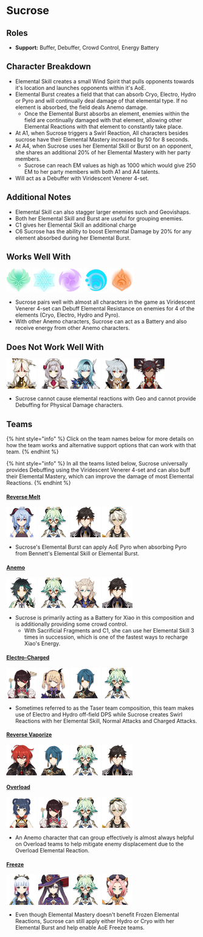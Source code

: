 # Sucrose

## Roles

* **Support:** Buffer, Debuffer, Crowd Control, Energy Battery

## Character Breakdown

* Elemental Skill creates a small Wind Spirit that pulls opponents towards it's location and launches opponents within it's AoE.
* Elemental Burst creates a field that that can absorb Cryo, Electro, Hydro or Pyro and will continually deal damage of that elemental type. If no element is absorbed, the field deals Anemo damage.
  * Once the Elemental Burst absorbs an element, enemies within the field are continually damaged with that element, allowing other Elemental Reactions with that element to constantly take place.
* At A1, when Sucrose triggers a Swirl Reaction, All characters besides sucrose have their Elemental Mastery increased by 50 for 8 seconds.
* At A4, when Sucrose uses her Elemental Skill or Burst on an opponent, she shares an additional 20% of her Elemental Mastery with her party members.
  * Sucrose can reach EM values as high as 1000 which would give 250 EM to her party members with both A1 and A4 talents.
* Will act as a Debuffer with Viridescent Venerer 4-set.

## **Additional Notes**

* Elemental Skill can also stagger larger enemies such and Geovishaps.
* Both her Elemental Skill and Burst are useful for grouping enemies.
* C1 gives her Elemental Skill an additional charge
* C6 Sucrose has the ability to boost Elemental Damage by 20% for any element absorbed during her Elemental Burst.

## Works Well With

  ![](../../.gitbook/assets/element_anemo.webp) ![](../../.gitbook/assets/element_cryo.webp) ![](../../.gitbook/assets/element_electro.webp) ![](../../.gitbook/assets/element_hydro.webp) ![](../../.gitbook/assets/element_pyro.webp) 

* Sucrose pairs well with almost all characters in the game as Viridescent Venerer 4-set can Debuff Elemental Resistance on enemies for 4 of the elements \(Cryo, Electro, Hydro and Pyro\).
* With other Anemo characters, Sucrose can act as a Battery and also receive energy from other Anemo characters.

## Does Not Work Well With

 ![](../../.gitbook/assets/ui_avataricon_ningguang.png) ![](../../.gitbook/assets/ui_avataricon_noelle.png) ![](../../.gitbook/assets/ui_avataricon_eula.png) ![](../../.gitbook/assets/ui_avataricon_razor.png) ![](../../.gitbook/assets/ui_avataricon_xinyan.png) 

* Sucrose cannot cause elemental reactions with Geo and cannot provide Debuffing for Physical Damage characters.

## Teams

{% hint style="info" %}
Click on the team names below for more details on how the team works and alternative support options that can work with that team.
{% endhint %}

{% hint style="info" %}
In all the teams listed below, Sucrose universally provides Debuffing using the Viridescent Venerer 4-set and can also buff their Elemental Mastery, which can improve the damage of most Elemental Reactions.
{% endhint %}

#### [Reverse Melt](../../teams/reverse-melt.md)

![](../../.gitbook/assets/ui_avataricon_ganyu.png) ![](../../.gitbook/assets/ui_avataricon_sucrose.png) ![](../../.gitbook/assets/ui_avataricon_zhongli.png) ![](../../.gitbook/assets/ui_avataricon_bennett.png) 

* Sucrose's Elemental Burst can apply AoE Pyro when absorbing Pyro from Bennett's Elemental Skill or Elemental Burst.

#### [Anemo](./)

![](../../.gitbook/assets/ui_avataricon_xiao.png) ![](../../.gitbook/assets/ui_avataricon_sucrose.png) ![](../../.gitbook/assets/ui_avataricon_albedo.png) ![](../../.gitbook/assets/ui_avataricon_zhongli.png) 

* Sucrose is primarily acting as a Battery for Xiao in this composition and is additionally providing some crowd control.
  * With Sacrificial Fragments and C1, she can use her Elemental Skill 3 times in succession, which is one of the fastest ways to recharge Xiao's Energy.

#### [Electro-Charged](../../teams/electro-charged.md)

![](../../.gitbook/assets/ui_avataricon_beidou.png) ![](../../.gitbook/assets/ui_avataricon_fischl.png) ![](../../.gitbook/assets/ui_avataricon_xingqiu.png) ![](../../.gitbook/assets/ui_avataricon_sucrose.png) 

* Sometimes referred to as the Taser team composition, this team makes use of Electro and Hydro off-field DPS while Sucrose creates Swirl Reactions with her Elemental Skill, Normal Attacks and Charged Attacks.

#### [Reverse Vaporize](../../teams/reverse-vaporize.md)

![](../../.gitbook/assets/ui_avataricon_diluc.png) ![](../../.gitbook/assets/ui_avataricon_xingqiu.png) ![](../../.gitbook/assets/ui_avataricon_sucrose.png) ![](../../.gitbook/assets/ui_avataricon_zhongli.png) 

#### [Overload](../../teams/overload.md)

![](../../.gitbook/assets/ui_avataricon_xiangling.png) ![](../../.gitbook/assets/ui_avataricon_beidou.png) ![](../../.gitbook/assets/ui_avataricon_sucrose.png) ![](../../.gitbook/assets/ui_avataricon_bennett.png) 

* An Anemo character that can group effectively is almost always helpful on Overload teams to help mitigate enemy displacement due to the Overload Elemental Reaction.

#### [Freeze](../../teams/freeze.md)

![](../../.gitbook/assets/ui_avataricon_ayaka.png) ![](../../.gitbook/assets/ui_avataricon_mona.png) ![](../../.gitbook/assets/ui_avataricon_sucrose.png) ![](../../.gitbook/assets/ui_avataricon_diona.png) 

* Even though Elemental Mastery doesn't benefit Frozen Elemental Reactions, Sucrose can still apply either Hydro or Cryo with her Elemental Burst and help enable AoE Freeze teams.


